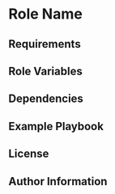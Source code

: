 Role Name
=========

Requirements
------------

Role Variables
--------------

Dependencies
------------

Example Playbook
----------------

License
-------

Author Information
------------------